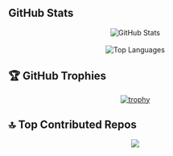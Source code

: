  
##  GitHub Stats

<div align="center">

  <img src="https://github-readme-stats.vercel.app/api?username=GuillemSO&theme=radical&hide_border=false&include_all_commits=false&count_private=false" alt="GitHub Stats" />
<br/><br/>

<img src="https://github-readme-stats.vercel.app/api/top-langs/?username=GuillemSO&theme=radical&hide_border=false&include_all_commits=false&count_private=false&layout=compact" alt="Top Languages" />

</div>
 
## 🏆 GitHub Trophies

<div align="center">

  [![trophy](https://github-profile-trophy.vercel.app/?username=GuillemSO&theme=radical&row=2&column=4)](https://github.com/ryo-ma/github-profile-trophy)

</div>
 
## 🔝 Top Contributed Repos
<div align="center">
  
  ![](https://github-contributor-stats.vercel.app/api?username=GuillemSO&limit=5&theme=radical&combine_all_yearly_contributions=true)

</div>
